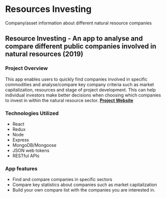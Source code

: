 # Resources Investing
Company/asset information about different natural resource companies

## Resource Investing - An app to analyse and compare different public companies involved in natural resources (2019)

### Project Overview

This app enables users to quickly find companies involved in specific commodities and analyse/compare key company criteria such as market capitalization, resources and stage of project development. This can help individual investors make better decisions when choosing which companies to invest in within the natural resource sector. **[Project Website](https://resource-investing.herokuapp.com// "Resource Investing")**

### Technologies Utilized

- React
- Redux
- Node
- Express
- MongoDB/Mongoose
- JSON web tokens
- RESTful APIs

### App features

- Find and compare companies in specific sectors
- Compare key statistics about companies such as market capitalization
- Build your own compare list with the companies you are interested in.
